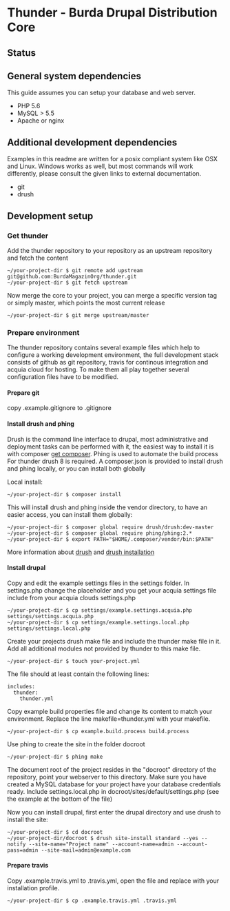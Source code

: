 # Thunder - Burda Drupal Distribution Core

## Status

## General system dependencies
This guide assumes you can setup your database and web server. 

* PHP 5.6
* MySQL > 5.5
* Apache or nginx

## Additional development dependencies
Examples in this readme are written for a posix compliant system like OSX and Linux. Windows works as well, but most 
commands will work differently, please consult the given links to external documentation.

* git
* drush


## Development setup
### Get thunder
Add the thunder repository to your repository as an upstream repository and fetch the content

    ~/your-project-dir $ git remote add upstream git@github.com:BurdaMagazinOrg/thunder.git
    ~/your-project-dir $ git fetch upstream
    
Now merge the core to your project, you can merge a specific version tag or simply master, which points the most current release

    ~/your-project-dir $ git merge upstream/master

### Prepare environment
The thunder repository contains several example files which help to configure a working development environment, 
the full development stack consists of github as git repository, travis for continous integration and acquia cloud for hosting.
To make them all play together several configuration files have to be modified.

#### Prepare git
copy .example.gitignore to .gitignore 

#### Install drush and phing
Drush is the command line interface to drupal, most administrative and deployment tasks can be performed with it, 
the easiest way to install it is with composer [get composer](https://getcomposer.org/download/). Phing is used to automate the build process
For thunder drush 8 is required. A composer.json is provided to install drush and phing
locally, or you can install both globally

Local install:

    ~/your-project-dir $ composer install
    
This will install drush and phing inside the vendor directory, to have an easier access, you can install them globally:
 
    ~/your-project-dir $ composer global require drush/drush:dev-master 
    ~/your-project-dir $ composer global require phing/phing:2.*
    ~/your-project-dir $ export PATH="$HOME/.composer/vendor/bin:$PATH"

More information about [drush](http://docs.drush.org/) and [drush installation](http://docs.drush.org/en/master/install/)

#### Install drupal
Copy and edit the example settings files in the settings folder. In settings.php change the placeholder <insert your profile> and <insert your acquia settings file>
you get your acquia settings file include from your acquia clouds settings.php

    ~/your-project-dir $ cp settings/example.settings.acquia.php settings/settings.acquia.php
    ~/your-project-dir $ cp settings/example.settings.local.php settings/settings.local.php

Create your projects drush make file and include the thunder make file in it. Add all additional modules not provided by thunder to this make file.

    ~/your-project-dir $ touch your-project.yml

The file should at least contain the following lines:

    includes:
      thunder:
        thunder.yml
        

Copy example build properties file and change its content to match your environment. Replace the line makefile=thunder.yml with your makefile. 

    ~/your-project-dir $ cp example.build.process build.process

Use phing to create the site in the folder docroot

    ~/your-project-dir $ phing make

The document root of the project resides in the "docroot" directory of the repository, point your webserver to this
directory. Make sure you have created a MySQL database for your project have your database credentials ready.
Include settings.local.php in docroot/sites/default/settings.php (see the example at the bottom of the file)

Now you can install drupal, first enter the drupal directory and use drush to install the site:

    ~/your-project-dir $ cd docroot
    ~/your-project-dir/docroot $ drush site-install standard --yes --notify --site-name="Project name" --account-name=admin --account-pass=admin --site-mail=admin@example.com

#### Prepare travis
Copy .example.travis.yml to .travis.yml, open the file and replace <insert-your-profile> with your installation profile.

    ~/your-project-dir $ cp .example.travis.yml .travis.yml
 
